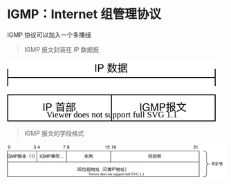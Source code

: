 # IGMP：Internet 组管理协议

IGMP 协议可以加入一个多播组

> IGMP 报文封装在 IP 数据报

![TCP-IP-13-1.svg](./images/TCP-IP-13-1.svg)

> IGMP 报文的字段格式

![TCP-IP-13-2.svg](./images/TCP-IP-13-2.svg)
